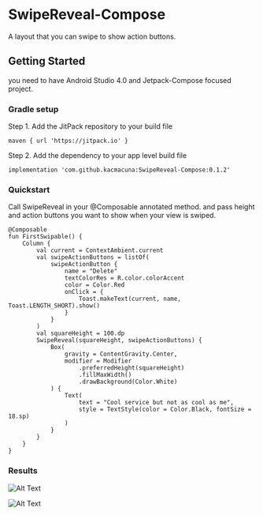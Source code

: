 # SwipeReveal-Compose

A layout that you can swipe to show action buttons.

## Getting Started

you need to have Android Studio 4.0 and Jetpack-Compose focused project.

### Gradle setup

Step 1. Add the JitPack repository to your build file
```
maven { url 'https://jitpack.io' }
```
Step 2. Add the dependency to your app level build file
```
implementation 'com.github.kacmacuna:SwipeReveal-Compose:0.1.2'
```

### Quickstart
Call SwipeReveal in your @Composable annotated method. and pass height and action buttons you want to show when your view is swiped.
```
@Composable
fun FirstSwipable() {
    Column {
        val current = ContextAmbient.current
        val swipeActionButtons = listOf(
            swipeActionButton {
                name = "Delete"
                textColorRes = R.color.colorAccent
                color = Color.Red
                onClick = {
                    Toast.makeText(current, name, Toast.LENGTH_SHORT).show()
                }
            }
        )
        val squareHeight = 100.dp
        SwipeReveal(squareHeight, swipeActionButtons) {
            Box(
                gravity = ContentGravity.Center,
                modifier = Modifier
                    .preferredHeight(squareHeight)
                    .fillMaxWidth()
                    .drawBackground(Color.White)
            ) {
                Text(
                    text = "Cool service but not as cool as me",
                    style = TextStyle(color = Color.Black, fontSize = 18.sp)
                )
            }
        }
    }
}
```
### Results

![Alt Text](https://media.giphy.com/media/lTMDeJDkOuSUpFbElq/giphy.gif)

![Alt Text](https://media.giphy.com/media/icJODo7rupIs1Cgl3z/giphy.gif)

